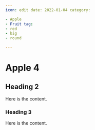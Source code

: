 ```yaml
---
icon: edit date: 2022-01-04 category:

- Apple
- Fruit tag:
- red
- big
- round

---
```


# Apple 4

## Heading 2

Here is the content.

### Heading 3

Here is the content.
